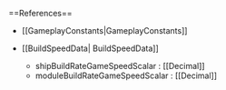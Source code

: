 ==References==
 * [[GameplayConstants|GameplayConstants]]

 * [[BuildSpeedData| BuildSpeedData]]
   * shipBuildRateGameSpeedScalar : [[Decimal]]
   * moduleBuildRateGameSpeedScalar : [[Decimal]]

